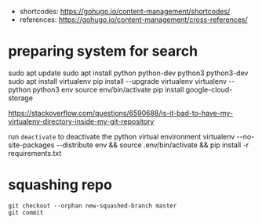 - shortcodes: https://gohugo.io/content-management/shortcodes/
- references: https://gohugo.io/content-management/cross-references/

# preparing system for search
sudo apt update
sudo apt install python python-dev python3 python3-dev
sudo apt install virtualenv
pip install --upgrade virtualenv
virtualenv --python python3 env
source env/bin/activate
pip install google-cloud-storage

https://stackoverflow.com/questions/6590688/is-it-bad-to-have-my-virtualenv-directory-inside-my-git-repository

run `deactivate` to deactivate the python virtual environment
virtualenv --no-site-packages --distribute env && source .env/bin/activate && pip install -r requirements.txt


# squashing repo

```
git checkout --orphan new-squashed-branch master
git commit
```
